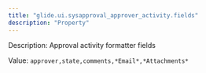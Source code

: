 ```yaml
---
title: "glide.ui.sysapproval_approver_activity.fields"
description: "Property"
---
```


Description: Approval activity formatter fields

Value: `approver,state,comments,*Email*,*Attachments*`